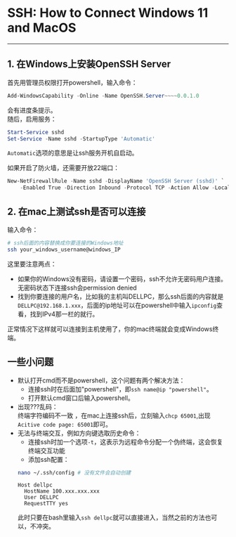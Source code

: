 # SSH: How to Connect Windows 11 and MacOS
---  
## 1. 在Windows上安装OpenSSH Server  
首先用管理员权限打开powershell，输入命令：
```powershell
Add-WindowsCapability -Online -Name OpenSSH.Server~~~~0.0.1.0
```
会有进度条提示。  
随后，启用服务：  
```powershell
Start-Service sshd
Set-Service -Name sshd -StartupType 'Automatic'
```
`Automatic`选项的意思是让ssh服务开机自启动。

如果开启了防火墙，还需要开放22端口：  
```powershell
New-NetFirewallRule -Name sshd -DisplayName 'OpenSSH Server (sshd)' `
    -Enabled True -Direction Inbound -Protocol TCP -Action Allow -LocalPort 22
```

## 2. 在mac上测试ssh是否可以连接  
输入命令：  
```bash
# ssh后面的内容替换成你要连接的Windows地址
ssh your_windows_username@windows_IP
```
这里要注意两点：
- 如果你的Windows没有密码，请设置一个密码，ssh不允许无密码用户连接。无密码状态下连接ssh会permission denied
- 找到你要连接的用户名，比如我的主机叫DELLPC，那么ssh后面的内容就是`DELLPC@192.168.1.xxx`，后面的ip地址可以在powershell中输入`ipconfig`查看，找到IPv4那一栏的就行。

正常情况下这样就可以连接到主机使用了，你的mac终端就会变成Windows终端。

## 一些小问题
- 默认打开cmd而不是powershell，这个问题有两个解决方法：
  - 连接ssh时在后面加"powershell"，即`ssh name@ip "powershell"`。
  - 打开默认cmd窗口后输入powershell。
- 出现???乱码：  
终端字符编码不一致
，在mac上连接ssh后，立刻输入`chcp 65001`,出现`Acitive code page: 65001`即可。
- 无法与终端交互，例如方向键选取历史命令：
  - 连接ssh时加一个选项`-t`，这表示为远程命令分配一个伪终端，这会恢复终端交互功能
  - 添加ssh配置：  
  ```bash
  nano ~/.ssh/config # 没有文件会自动创建
  ```
  ```nano
  Host dellpc
    HostName 100.xxx.xxx.xxx
    User DELLPC
    RequestTTY yes
  ```
  此时只要在bash里输入`ssh dellpc`就可以直接进入，当然之前的方法也可以，不冲突。